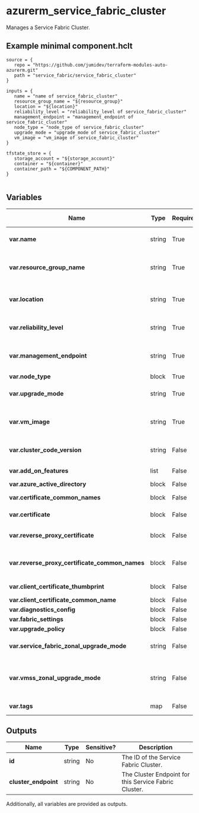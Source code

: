 # azurerm_service_fabric_cluster

Manages a Service Fabric Cluster.

## Example minimal component.hclt

```hcl
source = {
   repo = "https://github.com/jumidev/terraform-modules-auto-azurerm.git" 
   path = "service_fabric/service_fabric_cluster" 
}

inputs = {
   name = "name of service_fabric_cluster" 
   resource_group_name = "${resource_group}" 
   location = "${location}" 
   reliability_level = "reliability_level of service_fabric_cluster" 
   management_endpoint = "management_endpoint of service_fabric_cluster" 
   node_type = "node_type of service_fabric_cluster" 
   upgrade_mode = "upgrade_mode of service_fabric_cluster" 
   vm_image = "vm_image of service_fabric_cluster" 
}

tfstate_store = {
   storage_account = "${storage_account}" 
   container = "${container}" 
   container_path = "${COMPONENT_PATH}" 
}


```

## Variables

| Name | Type | Required? |  possible values |  Description |
| ---- | ---- | --------- |  ----------- | ----------- |
| **var.name** | string | True | -  |  The name of the Service Fabric Cluster. Changing this forces a new resource to be created. | 
| **var.resource_group_name** | string | True | -  |  The name of the Resource Group in which the Service Fabric Cluster exists. Changing this forces a new resource to be created. | 
| **var.location** | string | True | -  |  Specifies the Azure Region where the Service Fabric Cluster should exist. Changing this forces a new resource to be created. | 
| **var.reliability_level** | string | True | `None`, `Bronze`, `Silver`, `Gold`, `Platinum`  |  Specifies the Reliability Level of the Cluster. Possible values include `None`, `Bronze`, `Silver`, `Gold` and `Platinum`. | 
| **var.management_endpoint** | string | True | -  |  Specifies the Management Endpoint of the cluster such as `http://example.com`. Changing this forces a new resource to be created. | 
| **var.node_type** | block | True | -  |  One or more `node_type` blocks. | 
| **var.upgrade_mode** | string | True | `Automatic`, `Manual`  |  Specifies the Upgrade Mode of the cluster. Possible values are `Automatic` or `Manual`. | 
| **var.vm_image** | string | True | -  |  Specifies the Image expected for the Service Fabric Cluster, such as `Windows`. Changing this forces a new resource to be created. | 
| **var.cluster_code_version** | string | False | -  |  Required if Upgrade Mode set to `Manual`, Specifies the Version of the Cluster Code of the cluster. | 
| **var.add_on_features** | list | False | -  |  A List of one or more features which should be enabled, such as `DnsService`. | 
| **var.azure_active_directory** | block | False | -  |  An `azure_active_directory` block. | 
| **var.certificate_common_names** | block | False | -  |  A `certificate_common_names` block. Conflicts with `certificate`. | 
| **var.certificate** | block | False | -  |  A `certificate` block. Conflicts with `certificate_common_names`. | 
| **var.reverse_proxy_certificate** | block | False | -  |  A `reverse_proxy_certificate` block. Conflicts with `reverse_proxy_certificate_common_names`. | 
| **var.reverse_proxy_certificate_common_names** | block | False | -  |  A `reverse_proxy_certificate_common_names` block. Conflicts with `reverse_proxy_certificate`. | 
| **var.client_certificate_thumbprint** | block | False | -  |  One or more `client_certificate_thumbprint` blocks. | 
| **var.client_certificate_common_name** | block | False | -  |  A `client_certificate_common_name` block. | 
| **var.diagnostics_config** | block | False | -  |  A `diagnostics_config` block. | 
| **var.fabric_settings** | block | False | -  |  One or more `fabric_settings` blocks. | 
| **var.upgrade_policy** | block | False | -  |  A `upgrade_policy` block. | 
| **var.service_fabric_zonal_upgrade_mode** | string | False | `Hierarchical`, `Parallel`  |  Specifies the logical grouping of VMs in upgrade domains. Possible values are `Hierarchical` or `Parallel`. | 
| **var.vmss_zonal_upgrade_mode** | string | False | `Hierarchical`, `Parallel`  |  Specifies the upgrade mode for the virtual machine scale set updates that happen in all availability zones at once. Possible values are `Hierarchical` or `Parallel`. | 
| **var.tags** | map | False | -  |  A mapping of tags to assign to the resource. | 



## Outputs

| Name | Type | Sensitive? | Description |
| ---- | ---- | --------- | --------- |
| **id** | string | No  | The ID of the Service Fabric Cluster. | 
| **cluster_endpoint** | string | No  | The Cluster Endpoint for this Service Fabric Cluster. | 

Additionally, all variables are provided as outputs.
